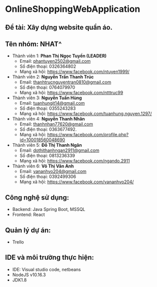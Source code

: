 # OnlineShoppingWebApplication
## Đề tài: Xây dựng website quần áo.
## Tên nhóm: NHAT^
 - Thành viên 1: **Phan Thị Ngọc Tuyền (LEADER)**
      - Email: phantuyen2502@gmail.com
      - Số điện thoại: 0326364802
      - Mạng xã hội: https://www.facebook.com/ntuyen1999/
 - Thành viên 2: **Nguyễn Trần Thanh Trúc**
      - Email: thanhtrucnguyentran0810@gmail.com
      - Số điện thoại: 0764079970
      - Mạng xã hội: https://www.facebook.com/ntttruc99
 - Thành viên 3: **Nguyễn Tuấn Hùng**
      - Email: tuanhungit14@gmail.com
      - Số điện thoại: 0355243283
      - Mạng xã hội: https://www.facebook.com/tuanhung.nguyen.1297/
 - Thành viên 4: **Nguyễn Thanh Nhân**
      - Email: thanhnhan77620@gmail.com
      - Số điện thoại: 0363677492.
      - Mạng xã hội: https://www.facebook.com/profile.php?id=100018560048690
 - Thành viên 5: **Đỗ Thị Thanh Ngân**
      - Email: dothithanhngan2911@gmail.com
      - Số điện thoại: 0813236339
      - Mạng xã hội: https://www.facebook.com/ngando.2911
 - Thành viên 6: **Võ Thị Vân Anh**
      - Email: vananhvo204@gmail.com
      - Số điện thoại: 0392499306
      - Mạng xã hội: https://www.facebook.com/vananhvo204/
## Công nghệ sử dụng:
- Backend: Java Spring Boot, MSSQL
- Frontend: React
## Quản lý dự án:
 - Trello
## IDE và môi trường thực hiện:
  - IDE: Visual studio code, netbeans
  - NodeJS v10.16.3
  - JDK1.8
 
